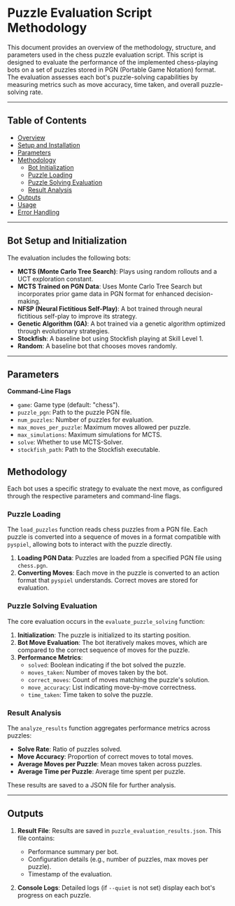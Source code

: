 # Puzzle Evaluation Script Methodology

This document provides an overview of the methodology, structure, and parameters used in the chess puzzle evaluation script. This script is designed to evaluate the performance of the implemented chess-playing bots on a set of puzzles stored in PGN (Portable Game Notation) format. The evaluation assesses each bot's puzzle-solving capabilities by measuring metrics such as move accuracy, time taken, and overall puzzle-solving rate.

---

## Table of Contents
- [Overview](#overview)
- [Setup and Installation](#setup-and-installation)
- [Parameters](#parameters)
- [Methodology](#methodology)
  - [Bot Initialization](#bot-initialization)
  - [Puzzle Loading](#puzzle-loading)
  - [Puzzle Solving Evaluation](#puzzle-solving-evaluation)
  - [Result Analysis](#result-analysis)
- [Outputs](#outputs)
- [Usage](#usage)
- [Error Handling](#error-handling)

---

## Bot Setup and Initialization

The evaluation includes the following bots:

- **MCTS (Monte Carlo Tree Search)**: Plays using random rollouts and a UCT exploration constant.
- **MCTS Trained on PGN Data**: Uses Monte Carlo Tree Search but incorporates prior game data in PGN format for enhanced decision-making.
- **NFSP (Neural Fictitious Self-Play)**: A bot trained through neural fictitious self-play to improve its strategy.
- **Genetic Algorithm (GA)**: A bot trained via a genetic algorithm optimized through evolutionary strategies.
- **Stockfish**: A baseline bot using Stockfish playing at Skill Level 1.
- **Random**: A baseline bot that chooses moves randomly.

---

## Parameters

**Command-Line Flags**
- `game`: Game type (default: "chess").
- `puzzle_pgn`: Path to the puzzle PGN file.
- `num_puzzles`: Number of puzzles for evaluation.
- `max_moves_per_puzzle`: Maximum moves allowed per puzzle.
- `max_simulations`: Maximum simulations for MCTS.
- `solve`: Whether to use MCTS-Solver.
- `stockfish_path`: Path to the Stockfish executable.

## Methodology

Each bot uses a specific strategy to evaluate the next move, as configured through the respective parameters and command-line flags.

### Puzzle Loading
The `load_puzzles` function reads chess puzzles from a PGN file. Each puzzle is converted into a sequence of moves in a format compatible with `pyspiel`, allowing bots to interact with the puzzle directly.

1. **Loading PGN Data**: Puzzles are loaded from a specified PGN file using `chess.pgn`.
2. **Converting Moves**: Each move in the puzzle is converted to an action format that `pyspiel` understands. Correct moves are stored for evaluation.

### Puzzle Solving Evaluation
The core evaluation occurs in the `evaluate_puzzle_solving` function:
1. **Initialization**: The puzzle is initialized to its starting position.
2. **Bot Move Evaluation**: The bot iteratively makes moves, which are compared to the correct sequence of moves for the puzzle.
3. **Performance Metrics**:
   - `solved`: Boolean indicating if the bot solved the puzzle.
   - `moves_taken`: Number of moves taken by the bot.
   - `correct_moves`: Count of moves matching the puzzle's solution.
   - `move_accuracy`: List indicating move-by-move correctness.
   - `time_taken`: Time taken to solve the puzzle.

### Result Analysis
The `analyze_results` function aggregates performance metrics across puzzles:
- **Solve Rate**: Ratio of puzzles solved.
- **Move Accuracy**: Proportion of correct moves to total moves.
- **Average Moves per Puzzle**: Mean moves taken across puzzles.
- **Average Time per Puzzle**: Average time spent per puzzle.

These results are saved to a JSON file for further analysis.

---

## Outputs

1. **Result File**: Results are saved in `puzzle_evaluation_results.json`. This file contains:
   - Performance summary per bot.
   - Configuration details (e.g., number of puzzles, max moves per puzzle).
   - Timestamp of the evaluation.

2. **Console Logs**: Detailed logs (if `--quiet` is not set) display each bot's progress on each puzzle.
